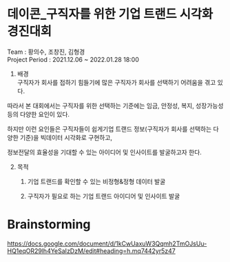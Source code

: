 # 데이콘_구직자를 위한 기업 트랜드 시각화 경진대회  

Team : 황의수, 조창진, 김형경  
Project Period : 2021.12.06 ~ 2022.01.28 18:00   

1. 배경  
구직자가 회사를  접하기 힘들기에 많은 구직자가 회사를 선택하기 어려움을 겪고 있다.  

따라서 본 대회에서는 구직자를 위한 선택하는 기준에는 임금, 안정성, 복지, 성장가능성 등의 다양한 요인이 있다.   

하지만 이런 요인들은 구직자들이 쉽게기업 트랜드 정보(구직자가 회사를 선택하는 다양한 기준)을 빅데이터 시각화로 구현하고,   

﻿﻿﻿﻿﻿﻿﻿﻿﻿﻿정보전달의 효율성을 기대할 수 있는 아이디어 및 인사이트를 발굴하고자 한다.  



2. 목적  
	1) 기업 트랜드를 확인할 수 있는 비정형&정형 데이터 발굴  

	2) 구직자가 필요로 하는 기업 트랜드 아이디어 및 인사이트 발굴 

# Brainstorming 
https://docs.google.com/document/d/1kCwUaxuW3Qqmh2TmOJsUu-HQ1eqOR29lh4YeSaIzDzM/edit#heading=h.mq7442yr5z47


